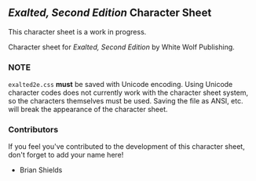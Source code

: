 ## _Exalted, Second Edition_ Character Sheet

This character sheet is a work in progress.

Character sheet for _Exalted, Second Edition_ by White Wolf Publishing.

### NOTE

`exalted2e.css` **must** be saved with Unicode encoding. Using Unicode character codes does not currently work with the character sheet system, so the characters themselves must be used. Saving the file as ANSI, etc. will break the appearance of the character sheet.

### Contributors

If you feel you've contributed to the development of this character sheet, don't forget to add your name here!

* Brian Shields